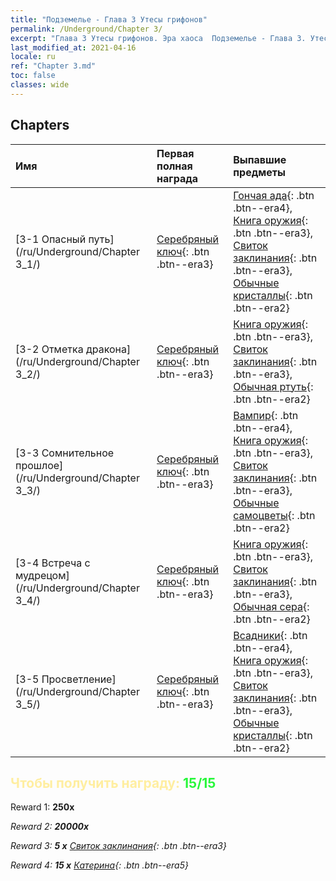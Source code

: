 ```yaml
---
title: "Подземелье - Глава 3 Утесы грифонов"
permalink: /Underground/Chapter 3/
excerpt: "Глава 3 Утесы грифонов. Эра хаоса  Подземелье - Глава 3. Утесы грифонов"
last_modified_at: 2021-04-16
locale: ru
ref: "Chapter 3.md"
toc: false
classes: wide
---
```


## Chapters

  | Имя |  Первая полная награда | Выпавшие предметы |
  |:------------|:------------|:------------| 
  | [3-1 Опасный путь](/ru/Underground/Chapter 3_1/) | [Серебряный ключ](/ru/Items/con_693/){: .btn .btn--era3} | [Гончая ада](/ru/Items/unt_228/){: .btn .btn--era4}, [Книга оружия](/ru/Items/mat_18/){: .btn .btn--era3}, [Свиток заклинания](/ru/Items/con_694/){: .btn .btn--era3}, [Обычные кристаллы](/ru/Items/mat_11/){: .btn .btn--era2} |
  | [3-2 Отметка дракона](/ru/Underground/Chapter 3_2/) | [Серебряный ключ](/ru/Items/con_693/){: .btn .btn--era3} | [Книга оружия](/ru/Items/mat_18/){: .btn .btn--era3}, [Свиток заклинания](/ru/Items/con_694/){: .btn .btn--era3}, [Обычная ртуть](/ru/Items/mat_8/){: .btn .btn--era2} |
  | [3-3 Сомнительное прошлое](/ru/Underground/Chapter 3_3/) | [Серебряный ключ](/ru/Items/con_693/){: .btn .btn--era3} | [Вампир](/ru/Items/unt_211/){: .btn .btn--era4}, [Книга оружия](/ru/Items/mat_18/){: .btn .btn--era3}, [Свиток заклинания](/ru/Items/con_694/){: .btn .btn--era3}, [Обычные самоцветы](/ru/Items/mat_10/){: .btn .btn--era2} |
  | [3-4 Встреча с мудрецом](/ru/Underground/Chapter 3_4/) | [Серебряный ключ](/ru/Items/con_693/){: .btn .btn--era3} | [Книга оружия](/ru/Items/mat_18/){: .btn .btn--era3}, [Свиток заклинания](/ru/Items/con_694/){: .btn .btn--era3}, [Обычная сера](/ru/Items/mat_9/){: .btn .btn--era2} |
  | [3-5 Просветление](/ru/Underground/Chapter 3_5/) | [Серебряный ключ](/ru/Items/con_693/){: .btn .btn--era3} | [Всадники](/ru/Items/unt_195/){: .btn .btn--era4}, [Книга оружия](/ru/Items/mat_18/){: .btn .btn--era3}, [Свиток заклинания](/ru/Items/con_694/){: .btn .btn--era3}, [Обычные кристаллы](/ru/Items/mat_11/){: .btn .btn--era2} |


## <span style="color: #ffeea0">Чтобы получить награду: </span><span style="color: #27f73a">15/15</span>

 Reward 1:  **250x** <i class="fas fa-gem"/>

 Reward 2:  **20000x** <i class="fas fa-coins"/>

 Reward 3: **5 x** [Свиток заклинания](/ru/Items/con_694/){: .btn .btn--era3}

 Reward 4: **15 x** [Катерина](/ru/Items/her_361/){: .btn .btn--era5}

